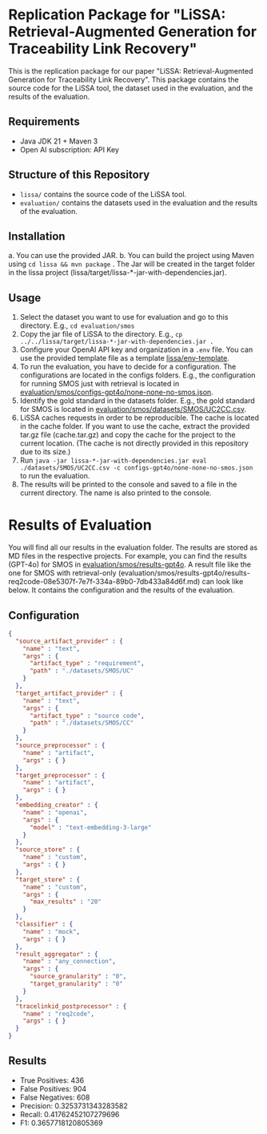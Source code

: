 # Replication Package for "LiSSA: Retrieval-Augmented Generation for Traceability Link Recovery"
This is the replication package for our paper "LiSSA: Retrieval-Augmented Generation for Traceability Link Recovery". This package contains the source code for the LiSSA tool, the dataset used in the evaluation, and the results of the evaluation.

## Requirements
- Java JDK 21 + Maven 3
- Open AI subscription: API Key

## Structure of this Repository
* `lissa/` contains the source code of the LiSSA tool.
* `evaluation/` contains the datasets used in the evaluation and the results of the evaluation.

## Installation
a. You can use the provided JAR.
b. You can build the project using Maven using `cd lissa && mvn package` . The Jar will be created in the target folder in the lissa project (lissa/target/lissa-*-jar-with-dependencies.jar).

## Usage
1. Select the dataset you want to use for evaluation and go to this directory. E.g., `cd evaluation/smos`
2. Copy the jar file of LiSSA to the directory. E.g., `cp ../../lissa/target/lissa-*-jar-with-dependencies.jar .`
3. Configure your OpenAI API key and organization in a `.env` file. You can use the provided template file as a template [lissa/env-template](./lissa/env-template).
4. To run the evaluation, you have to decide for a configuration. The configurations are located in the configs folders. E.g., the configuration for running SMOS just with retrieval is located in [evaluation/smos/configs-gpt4o/none-none-no-smos.json](./evaluation/smos/configs-gpt4o/none-none-no-smos.json).
5. Identify the gold standard in the datasets folder. E.g., the gold standard for SMOS is located in [evaluation/smos/datasets/SMOS/UC2CC.csv](./evaluation/smos/datasets/SMOS/UC2CC.csv).
6. LiSSA caches requests in order to be reproducible. The cache is located in the cache folder. If you want to use the cache, extract the provided tar.gz file (cache.tar.gz) and copy the cache for the project to the current location. (The cache is not directly provided in this repository due to its size.) 
7. Run `java -jar lissa-*-jar-with-dependencies.jar eval ./datasets/SMOS/UC2CC.csv -c configs-gpt4o/none-none-no-smos.json` to run the evaluation.
8. The results will be printed to the console and saved to a file in the current directory. The name is also printed to the console.

# Results of Evaluation
You will find all our results in the evaluation folder. The results are stored as MD files in the respective projects.
For example, you can find the results (GPT-4o) for SMOS in [evaluation/smos/results-gpt4o](evaluation/smos/results-gpt4o).
A result file like the one for SMOS with retrieval-only (evaluation/smos/results-gpt4o/results-req2code-08e5307f-7e7f-334a-89b0-7db433a84d6f.md) can look like below.
It contains the configuration and the results of the evaluation.


## Configuration
```json
{
  "source_artifact_provider" : {
    "name" : "text",
    "args" : {
      "artifact_type" : "requirement",
      "path" : "./datasets/SMOS/UC"
    }
  },
  "target_artifact_provider" : {
    "name" : "text",
    "args" : {
      "artifact_type" : "source code",
      "path" : "./datasets/SMOS/CC"
    }
  },
  "source_preprocessor" : {
    "name" : "artifact",
    "args" : { }
  },
  "target_preprocessor" : {
    "name" : "artifact",
    "args" : { }
  },
  "embedding_creator" : {
    "name" : "openai",
    "args" : {
      "model" : "text-embedding-3-large"
    }
  },
  "source_store" : {
    "name" : "custom",
    "args" : { }
  },
  "target_store" : {
    "name" : "custom",
    "args" : {
      "max_results" : "20"
    }
  },
  "classifier" : {
    "name" : "mock",
    "args" : { }
  },
  "result_aggregator" : {
    "name" : "any_connection",
    "args" : {
      "source_granularity" : "0",
      "target_granularity" : "0"
    }
  },
  "tracelinkid_postprocessor" : {
    "name" : "req2code",
    "args" : { }
  }
}
```
## Results
* True Positives: 436
* False Positives: 904
* False Negatives: 608
* Precision: 0.3253731343283582
* Recall: 0.41762452107279696
* F1: 0.3657718120805369

